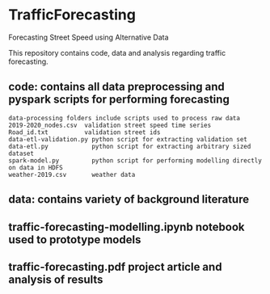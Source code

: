 # TrafficForecasting
Forecasting Street Speed using Alternative Data

This repository contains code, data and analysis regarding traffic forecasting. 

## code: contains all data preprocessing and pyspark scripts for performing forecasting
    data-processing folders include scripts used to process raw data
    2019-2020_nodes.csv  validation street speed time series
    Road_id.txt          validation street ids
    data-etl-validation.py python script for extracting validation set
    data-etl.py            python script for extracting arbitrary sized dataset
    spark-model.py         python script for performing modelling directly on data in HDFS
    weather-2019.csv       weather data 


## data: contains variety of background literature


## traffic-forecasting-modelling.ipynb   notebook used to prototype models 
## traffic-forecasting.pdf               project article and analysis of results
